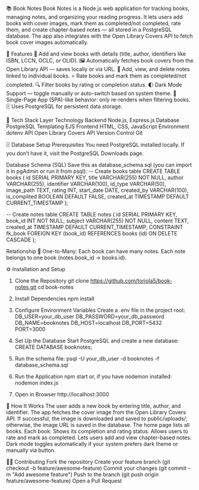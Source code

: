 📚 Book Notes
Book Notes is a Node.js web application for tracking books, managing notes, and organizing your reading progress.
It lets users add books with cover images, mark them as completed/not completed, rate them, and create chapter-based notes — all stored in a PostgreSQL database.
The app also integrates with the Open Library Covers API to fetch book cover images automatically.

🚀 Features
📖 Add and view books with details (title, author, identifiers like ISBN, LCCN, OCLC, or OLID).
🖼️ Automatically fetches book covers from the Open Library API — saves locally or via URL.
📝 Add, view, and delete notes linked to individual books.
⭐ Rate books and mark them as completed/not completed.
🔍 Filter books by rating or completion status.
🌓 Dark Mode Support — toggle manually or auto-switch based on system theme.
🧠 Single-Page App (SPA)-like behavior: only re-renders when filtering books.
🗄️ Uses PostgreSQL for persistent data storage.

🧩 Tech Stack
Layer	Technology
Backend	Node.js, Express.js
Database	PostgreSQL
Templating	EJS
Frontend	HTML, CSS, JavaScript
Environment	dotenv
API	Open Library Covers API
Version Control	Git

🗄️ Database Setup
Prerequisites
You need PostgreSQL installed locally.
If you don’t have it, visit the PostgreSQL Downloads page.

Database Schema (SQL)
Save this as database_schema.sql (you can import it in pgAdmin or run it from psql):
-- Create books table
CREATE TABLE books (
    id SERIAL PRIMARY KEY,
    title VARCHAR(255) NOT NULL,
    author VARCHAR(255),
    identifier VARCHAR(100),
    id_type VARCHAR(50),
    image_path TEXT,
    rating INT,
    start_date DATE,
    created_by VARCHAR(100),
    is_complited BOOLEAN DEFAULT FALSE,
    created_at TIMESTAMP DEFAULT CURRENT_TIMESTAMP
);

-- Create notes table
CREATE TABLE notes (
    id SERIAL PRIMARY KEY,
    book_id INT NOT NULL,
    subject VARCHAR(255) NOT NULL,
    content TEXT,
    created_at TIMESTAMP DEFAULT CURRENT_TIMESTAMP,
    CONSTRAINT fk_book
        FOREIGN KEY (book_id)
        REFERENCES books (id)
        ON DELETE CASCADE
);

Relationship
📘 One-to-Many:
Each book can have many notes.
Each note belongs to one book (notes.book_id → books.id).

⚙️ Installation and Setup
1. Clone the Repository
git clone https://github.com/toriola5/book-notes.git
cd book-notes

2. Install Dependencies
npm install

3. Configure Environment Variables
Create a .env file in the project root:
DB_USER=your_db_user
DB_PASSWORD=your_db_password
DB_NAME=booknotes
DB_HOST=localhost
DB_PORT=5432
PORT=3000

4. Set Up the Database
Start PostgreSQL and create a new database:
CREATE DATABASE booknotes;

5. Run the schema file:
psql -U your_db_user -d booknotes -f database_schema.sql

6. Run the Application
npm start
or, if you have nodemon installed:
nodemon index.js

7. Open in Browser
http://localhost:3000

🧠 How It Works
The user adds a new book by entering title, author, and identifier.
The app fetches the cover image from the Open Library Covers API.
If successful, the image is downloaded and saved to public/uploads/; otherwise, the image URL is saved in the database.
The home page lists all books.
Each book:
Shows its completion and rating status.
Allows users to rate and mark as completed.
Lets users add and view chapter-based notes.
Dark mode toggles automatically if your system prefers dark theme or manually via button.

🧑‍💻 Contributing
Fork the repository
Create your feature branch (git checkout -b feature/awesome-feature)
Commit your changes (git commit -m "Add awesome feature")
Push to the branch (git push origin feature/awesome-feature)
Open a Pull Request